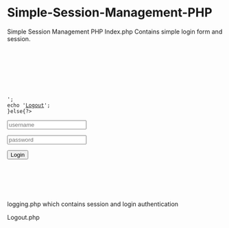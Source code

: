 # Simple-Session-Management-PHP
Simple Session Management PHP
Index.php
Contains simple login form and session.
<code><!DOCTYPE html PUBLIC "-//W3C//DTD XHTML 1.0 Transitional//EN" "http://www.w3.org/TR/xhtml1/DTD/xhtml1-transitional.dtd">
<html xmlns="http://www.w3.org/1999/xhtml">
<head>
<meta http-equiv="Content-Type" content="text/html; charset=utf-8" />
<title>Untitled Document</title>
</head>

<body>
<?php 
session_start();
if(isset($_SESSION['name'])){
echo "Welcome ".$_SESSION['name'];
echo '<br>';
echo '<a href="logout.php">Logout</a>';
}else{?>
<form action="logging.php" method="post" enctype="application/x-www-form-urlencoded">
<input type="text" name="username" placeholder="username" /><br />
<input type="password" name="password" placeholder="password" /><br />
<input type="submit" name="submit" value="Login" />
</form>
<?php } ?>
<script>
<?php 
if(isset($_GET['msg'])){
?>
alert('<?php echo $_GET['msg']; ?>');
<?php
}
?>
</script>
</body>
</html>
</code>

logging.php
which contains session and login authentication
<code><?php
ob_start();
if(isset($_POST['submit'])){
$username = trim($_POST['username']);
$password = trim($_POST['password']);
	if($username == "admin" && $password == "pass"){
		session_start();
		$_SESSION['name']= $username;
		header("Location: index.php?msg=Loggedin successfull");
	}else{
		header("Location: index.php?msg=Invalid Username or Password");
	}
}
?>
  </code>
  
  Logout.php
  <code>
  <?php
session_start();
if(isset($_SESSION['name'])){
unset($_SESSION['name']);
session_destroy();
header("Location: index.php?msg=Loggedout successfully");
}
?>
  </code>
